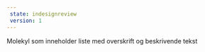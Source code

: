 ```yaml
---
 state: indesignreview
 version: 1
---
```

Molekyl som inneholder liste med overskrift og beskrivende tekst
